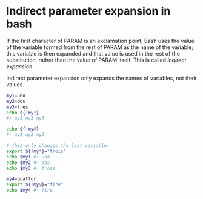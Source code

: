 # Indirect parameter expansion in bash

If the first character of PARAM is an exclamation point, Bash uses the value of the variable formed from the rest of PARAM as the name of the variable; this variable is then expanded and that value is used in the rest of the substitution, rather than the value of PARAM itself. This is called *indirect expansion*.

Indirect parameter expansion only expands the names of variables, not their values.

```bash
my1=uno
my2=dos
my3=tres
echo ${!my*}
#› my1 my2 my3

echo ${!my@}
#› my1 my2 my3

# this only changes the last variable:
export ${!my*}="trois"
echo $my1 #› uno
echo $my2 #› dos
echo $my3 #› trois

my4=quattor
export ${!my@}="fire"
echo $my4 #› fire
```
